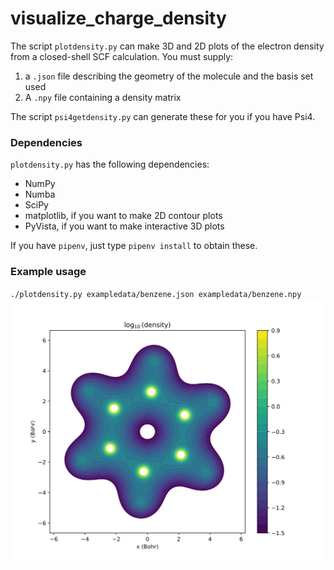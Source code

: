 # visualize_charge_density

The script `plotdensity.py` can make 3D and 2D plots of the electron density from a closed-shell SCF calculation. You must supply:

1. a `.json` file describing the geometry of the molecule and the basis set used
2. A `.npy` file containing a density matrix

The script `psi4getdensity.py` can generate these for you if you have Psi4.

### Dependencies

`plotdensity.py` has the following dependencies:
* NumPy
* Numba
* SciPy
* matplotlib, if you want to make 2D contour plots
* PyVista, if you want to make interactive 3D plots

If you have `pipenv`, just type `pipenv install` to obtain these.

### Example usage
`./plotdensity.py exampledata/benzene.json exampledata/benzene.npy`
![Contour plot of benzene electron density](./figures/benzene_contour.svg)